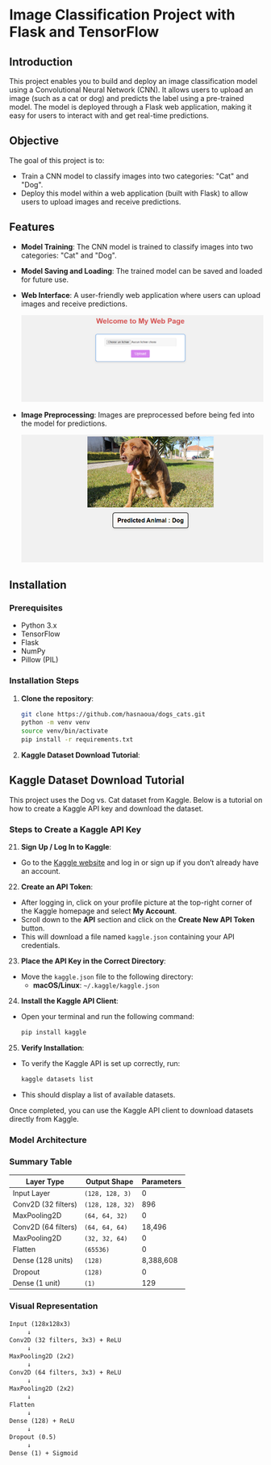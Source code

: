 # Image Classification Project with Flask and TensorFlow

## Introduction

This project enables you to build and deploy an image classification model using a Convolutional Neural Network (CNN). It allows users to upload an image (such as a cat or dog) and predicts the label using a pre-trained model. The model is deployed through a Flask web application, making it easy for users to interact with and get real-time predictions.

## Objective

The goal of this project is to:
- Train a CNN model to classify images into two categories: "Cat" and "Dog".
- Deploy this model within a web application (built with Flask) to allow users to upload images and receive predictions.

## Features

- **Model Training**: The CNN model is trained to classify images into two categories: "Cat" and "Dog".
- **Model Saving and Loading**: The trained model can be saved and loaded for future use.
- **Web Interface**: A user-friendly web application where users can upload images and receive predictions.
  
  ![Home Page Screenshot](images/home_page.png)

- **Image Preprocessing**: Images are preprocessed before being fed into the model for predictions.
  
  ![Prediction Page Screenshot](images/result1_page.png)

## Installation

### Prerequisites

- Python 3.x
- TensorFlow
- Flask
- NumPy
- Pillow (PIL)

### Installation Steps

1. **Clone the repository**:
   ```bash
   git clone https://github.com/hasnaoua/dogs_cats.git
   python -m venv venv
   source venv/bin/activate
   pip install -r requirements.txt

2. **Kaggle Dataset Download Tutorial**:
## Kaggle Dataset Download Tutorial

This project uses the Dog vs. Cat dataset from Kaggle. Below is a tutorial on how to create a Kaggle API key and download the dataset.

### Steps to Create a Kaggle API Key

21. **Sign Up / Log In to Kaggle**:  
   - Go to the [Kaggle website](https://www.kaggle.com/) and log in or sign up if you don’t already have an account.

22. **Create an API Token**:  
   - After logging in, click on your profile picture at the top-right corner of the Kaggle homepage and select **My Account**.  
   - Scroll down to the **API** section and click on the **Create New API Token** button.  
   - This will download a file named `kaggle.json` containing your API credentials.

23. **Place the API Key in the Correct Directory**:  
   - Move the `kaggle.json` file to the following directory:    
     - **macOS/Linux**: `~/.kaggle/kaggle.json`
     
24. **Install the Kaggle API Client**:  
   - Open your terminal and run the following command:  
     ```bash
     pip install kaggle
     ```

25. **Verify Installation**:  
   - To verify the Kaggle API is set up correctly, run:  
     ```bash
     kaggle datasets list
     ```
   - This should display a list of available datasets.

Once completed, you can use the Kaggle API client to download datasets directly from Kaggle.


### Model Architecture

### Summary Table

| Layer Type         | Output Shape       | Parameters |
|--------------------|--------------------|------------|
| Input Layer        | `(128, 128, 3)`   | 0          |
| Conv2D (32 filters)| `(128, 128, 32)`  | 896        |
| MaxPooling2D       | `(64, 64, 32)`    | 0          |
| Conv2D (64 filters)| `(64, 64, 64)`    | 18,496     |
| MaxPooling2D       | `(32, 32, 64)`    | 0          |
| Flatten            | `(65536)`         | 0          |
| Dense (128 units)  | `(128)`           | 8,388,608  |
| Dropout            | `(128)`           | 0          |
| Dense (1 unit)     | `(1)`             | 129        |

### Visual Representation

```plaintext
Input (128x128x3)
     ↓
Conv2D (32 filters, 3x3) + ReLU
     ↓
MaxPooling2D (2x2)
     ↓
Conv2D (64 filters, 3x3) + ReLU
     ↓
MaxPooling2D (2x2)
     ↓
Flatten
     ↓
Dense (128) + ReLU
     ↓
Dropout (0.5)
     ↓
Dense (1) + Sigmoid
